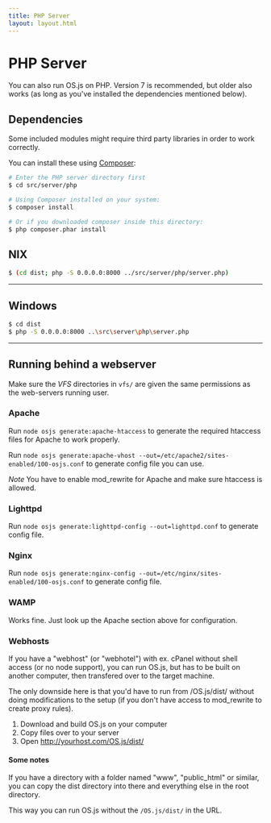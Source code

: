```yaml
---
title: PHP Server
layout: layout.html
---
```


# PHP Server

You can also run OS.js on PHP. Version 7 is recommended, but older also works (as long as you've installed the dependencies mentioned below).

## Dependencies

Some included modules might require third party libraries in order to work correctly.

You can install these using [Composer](https://getcomposer.org):

```bash
# Enter the PHP server directory first
$ cd src/server/php

# Using Composer installed on your system:
$ composer install

# Or if you downloaded composer inside this directory:
$ php composer.phar install
```

## NIX

```bash
$ (cd dist; php -S 0.0.0.0:8000 ../src/server/php/server.php)
```

---

## Windows

```bash
$ cd dist
$ php -S 0.0.0.0:8000 ..\src\server\php\server.php
```

---

## Running behind a webserver

Make sure the _VFS_ directories in `vfs/` are given the same permissions as the web-servers running user.

### Apache

Run `node osjs generate:apache-htaccess` to generate the required htaccess files for Apache to work properly.

Run `node osjs generate:apache-vhost --out=/etc/apache2/sites-enabled/100-osjs.conf` to generate config file you can use.

*Note* You have to enable mod_rewrite for Apache and make sure htaccess is allowed.

### Lighttpd

Run `node osjs generate:lighttpd-config --out=lighttpd.conf` to generate config file.

### Nginx

Run `node osjs generate:nginx-config --out=/etc/nginx/sites-enabled/100-osjs.conf` to generate config file.

### WAMP

Works fine. Just look up the Apache section above for configuration.

### Webhosts

If you have a "webhost" (or "webhotel") with ex. cPanel without shell access (or no node support), you can run OS.js, but has to be built on another computer, then transfered over to the target machine.

The only downside here is that you'd have to run from /OS.js/dist/ without doing modifications to the setup (if you don't have access to mod_rewrite to create proxy rules).

1. Download and build OS.js on your computer
2. Copy files over to your server
3. Open http://yourhost.com/OS.js/dist/

#### Some notes

If you have a directory with a folder named "www", "public_html" or similar, you can copy the dist directory into there and everything else in the root directory.

This way you can run OS.js without the `/OS.js/dist/` in the URL.
